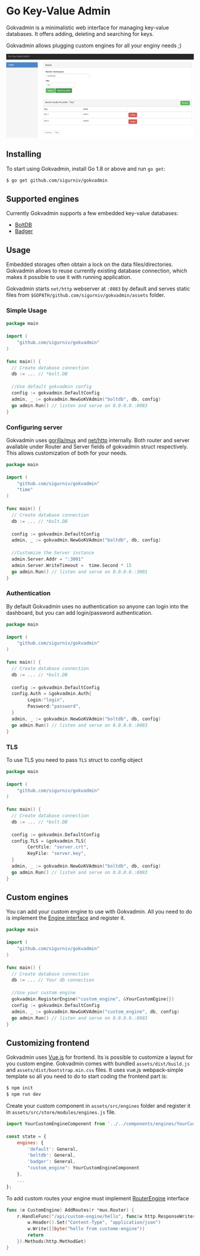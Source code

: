 # Go Key-Value Admin
Gokvadmin is a minimalistic web interface for managing key-value databases.
It offers adding, deleting and searching for keys.

Gokvadmin allows plugging custom engines for all your enginy needs ;)

![Example](images/example.png)

## Installing
To start using Gokvadmin, install Go 1.8 or above and run `go get`:
```sh
$ go get github.com/sigurniv/gokvadmin
```

## Supported engines
Currently Gokvadmin supports a few embedded key-value databases:
* [BoltDB](https://github.com/boltdb/bolt)
* [Badger](https://github.com/dgraph-io/badger)

## Usage
Embedded storages often obtain a lock on the data files/directories. Gokvadmin allows to reuse currently existing
database connection, which makes it possible to use it with running application.

Gokvadmin starts `net/http` webserver at `:8083` by default and serves static files from 
`$GOPATH/github.com/sigurniv/gokvadmin/assets` folder.

### Simple Usage
```go
package main

import (
	"github.com/sigurniv/gokvadmin"
)

func main() {
  // Create database connection
  db := ... // *bolt.DB
  
  //Use default gokvadmin config
  config := gokvadmin.DefaultConfig
  admin, _ := gokvadmin.NewGoKVAdmin("boltdb", db, config)
  go admin.Run() // listen and serve on 0.0.0.0.:8083
}
```
### Configuring server
Gokvadmin uses [gorilla/mux](https://github.com/gorilla/mux) and [net/http](https://golang.org/pkg/net/http/) internally.
Both router and server available under Router and Server fields of gokvadmin struct respectively.
This allows customization of both for your needs.

```go
package main

import (
	"github.com/sigurniv/gokvadmin"
	"time"
)

func main() {
  // Create database connection
  db := ... // *bolt.DB
  
  config := gokvadmin.DefaultConfig
  admin, _ := gokvadmin.NewGoKVAdmin("boltdb", db, config)
  
  //Customize the Server instance
  admin.Server.Addr = ":3001"
  admin.Server.WriteTimeout =  time.Second * 15
  go admin.Run() // listen and serve on 0.0.0.0.:3001
}
```

### Authentication
By default Gokvadmin uses no authentication so anyone can login into the dashboard, but you can add login/password authentication.
 
```go
package main

import (
	"github.com/sigurniv/gokvadmin"
)

func main() {
  // Create database connection
  db := ... // *bolt.DB

  config := gokvadmin.DefaultConfig
  config.Auth = &gokvadmin.Auth{
 		Login:"login",
 		Password:"password",
  }
  admin, _ := gokvadmin.NewGoKVAdmin("boltdb", db, config) 
  go admin.Run() // listen and serve on 0.0.0.0.:8083
}
```
### TLS
To use TLS you need to pass `TLS` struct to config object
```go
package main

import (
	"github.com/sigurniv/gokvadmin"
)

func main() {
  // Create database connection
  db := ... // *bolt.DB

  config := gokvadmin.DefaultConfig
  config.TLS = &gokvadmin.TLS{
  		CertFile: "server.crt",
  		KeyFile: "server.key",
  }
  admin, _ := gokvadmin.NewGoKVAdmin("boltdb", db, config) 
  go admin.Run() // listen and serve on 0.0.0.0.:8083
}
```

## Custom engines
You can add your custom engine to use with Gokvadmin. All you need to do is implement the 
[Engine interface](https://github.com/sigurniv/gokvadmin/blob/master/engine.go) and register it.

```go
package main

import (
	"github.com/sigurniv/gokvadmin"
)

func main() {
  // Create database connection
  db := ... // Your db connection
 
  //Use your custom engine
  gokvadmin.RegisterEngine("custom_engine", &YourCustomEgine{})
  config := gokvadmin.DefaultConfig
  admin, _ := gokvadmin.NewGoKVAdmin("custom_engine", db, config) 
  go admin.Run() // listen and serve on 0.0.0.0.:8083
}
```
## Customizing frontend
Gokvadmin uses [Vue.js](https://vuejs.org/) for frontend. Its is possible to customize a layout for you custom engine.
Gokvadmin comes with bundled `assets/dist/build.js` and `assets/dist/bootstrap.min.css` files. It uses vue.js webpack-simple 
template so all you need to do to start coding the frontend part is:

```sh
$ npm init
$ npm run dev
```

Create your custom component in `assets/src/engines` folder and register it in `assets/src/store/modules/engines.js` file. 

```javascript
import YourCustomEngineComponent from '../../components/engines/YourCustomEngineComponent.vue';

const state = {
    engines: {
        'default': General,
        'boltdb': General,
        'badger': General,
        "custom_engine": YourCustomEngineComponent
    },
    ...
};
```
To add custom routes your engine must implement [RouterEngine](https://github.com/sigurniv/gokvadmin/blob/master/engine.go) interface

```go
func (e CustomEngine) AddRoutes(r *mux.Router) {
	r.HandleFunc("/api/custom-engine/hello", func(w http.ResponseWriter, r *http.Request) {
		w.Header().Set("Content-Type", "application/json")
		w.Write([]byte("hello from custome-engine"))
		return
	}).Methods(http.MethodGet)
}
```





